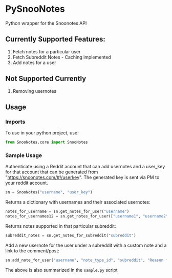 # PySnooNotes

Python wrapper for the Snoonotes API

## Currently Supported Features:

1. Fetch notes for a particular user
2. Fetch Subreddit Notes - Caching implemented 
3. Add notes for a user

## Not Supported Currently

1. Removing usernotes

## Usage

### Imports

To use in your python project, use:

```python
from SnooNotes.core import SnooNotes
```

### Sample Usage

Authenticate using a Reddit account that can add usernotes and a user_key for that account that can be generated from "https://snoonotes.com/#!/userkey". The generated key is sent via PM to your reddit account.

```python
sn = SnooNotes("username", "user_key")
```

Returns a dictionary with usernames and their associated usernotes:

```python
notes_for_username = sn.get_notes_for_user("username")
notes_for_usernames12 = sn.get_notes_for_user(["username1", "username2"])
```

Returns notes supported in that particular subreddit:

```python
subreddit_notes = sn.get_notes_for_subreddit("subreddit")
```

Add a new usernote for the user under a subreddit with a custom note and a link to the comment/post:

```python
sn.add_note_for_user("username", "note_type_id", "subreddit", "Reason for note", "www.reddit.com/r/subreddit/123abc/.../123abc")
```


The above is also summarized in the `sample.py` script
